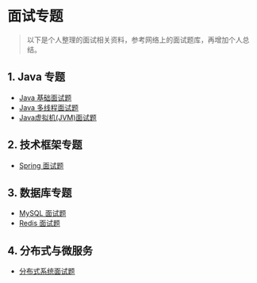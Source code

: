 # 面试专题

> 以下是个人整理的面试相关资料，参考网络上的面试题库，再增加个人总结。

## 1. Java 专题

<ul class="docs">
  <li><a href="#/98-面试手册/面试题-Java基础">Java 基础面试题</a></li>
  <li><a href="#/98-面试手册/面试题-Java多线程">Java 多线程面试题</a></li>
  <li><a href="#/98-面试手册/面试题-JVM">Java虚拟机(JVM)面试题</a></li>
</ul>

## 2. 技术框架专题

<ul class="docs">
  <li><a href="#/98-面试手册/面试题-Spring">Spring 面试题</a></li>
</ul>

## 3. 数据库专题

<ul class="docs">
  <li><a href="#/98-面试手册/面试题-MySQL">MySQL 面试题</a></li>
  <li><a href="#/98-面试手册/面试题-Redis">Redis 面试题</a></li>
</ul>

## 4. 分布式与微服务

<ul class="docs">
  <li><a href="#/98-面试手册/面试题-分布式系统">分布式系统面试题</a></li>
</ul>
